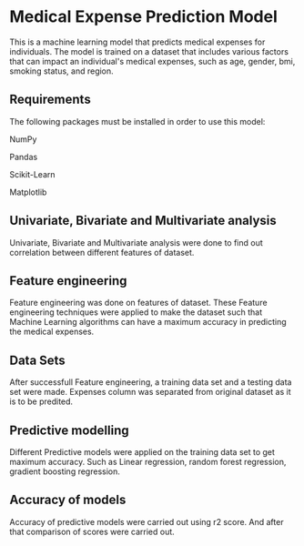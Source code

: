 
# Medical Expense Prediction Model
This is a machine learning model that predicts medical expenses for individuals. The model is trained on a dataset that includes various factors that can impact an individual's medical expenses, such as age, gender, bmi, smoking status, and region.


## Requirements

The following packages must be installed in order to use this model:

NumPy

Pandas

Scikit-Learn

Matplotlib

## Univariate, Bivariate and Multivariate analysis

Univariate, Bivariate and Multivariate analysis were done to find out correlation between different features of dataset.
## Feature engineering

Feature engineering was done on features of dataset. These Feature engineering techniques were applied to make the dataset such that Machine Learning algorithms can have a maximum accuracy in predicting the medical expenses.


## Data Sets
After successfull Feature engineering, a training data set and a testing data set were made.
Expenses column was separated from original dataset as it is to be predited.
## Predictive modelling
Different Predictive models were applied on the training data set to get maximum accuracy.
Such as Linear regression, random forest regression, gradient boosting regression.


## Accuracy of models
Accuracy of predictive models were carried out using r2 score.
And after that comparison of scores were carried out.